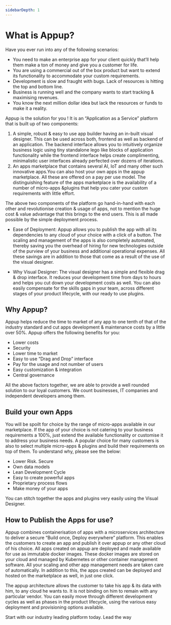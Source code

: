 ```yaml
---
sidebarDepth: 1
---
```

# What is Appup?

Have you ever run into any of the following scenarios:
* You need to make an enterprise app for your client quickly that’ll help them make a ton of money and give you a customer for life.
* You are using a commercial out of the box product but want to extend its functionality to accommodate your custom requirements.
* Development is slow and fraught with bugs. Lack of resources is hitting the top and bottom line.
* Business is running well and the company wants to start tracking & maximising revenues.
* You know the next million dollar idea but lack the resources or funds to make it a reality.

Appup is the solution for you ! 
It is an “Application as a Service” platform that is built up of two components:
1. A simple, robust & easy to use app builder having an in-built visual designer. This can be used across both, frontend as well as backend of an application. The backend interface allows you to intuitively organize business logic using tiny standalone lego like blocks of application functionality while the frontend interface helps create complimenting, minimalistic user interfaces already perfected over dozens of iterations. 
2. An apps marketplace that contains several AI, IoT and many other such innovative apps.You can also host your own apps in the appup marketplace. All these are offered on a pay per use model.
The distinguishing feature of the apps marketplace is the availability of a number of micro-apps &plugins that help you cater your custom requirements with little effort.  

The above two components of the platform go hand-in-hand with each other and revolutionise creation & usage of apps, not to mention the huge cost & value advantage that this brings to the end users. This is all made possible by the simple deployment process.
* Ease of Deployment:
Appup allows you to publish the app with all its dependencies to any cloud of your choice with a click of a button. The scaling and management of the apps is also completely automated, thereby saving you the overhead of hiring for new technologies outside of the purview of your business and additional operational expenses. All these savings are in addition to those that come as a result of the use of the visual designer.

* Why Visual Designer:
The visual designer has a simple and flexible drag & drop interface. 
It reduces your development time from days to hours and helps you cut down your development costs  as well. You can also easily compensate for the skills gaps in your team, across different stages of your product lifecycle, with our ready to use plugins.

## Why Appup?
Appup helps reduce the time to market of any app to one tenth of that of the industry standard and cut apps development & maintenance costs by a little over 50%. Appup offers the following benefits for you:

* Lower costs 
* Security
* Lower time to market
* Easy to use “Drag and Drop” interface
* Pay for the usage and not number of users
* Easy customization & integration
* Central governance

All the above factors together, we are able to provide a well rounded solution to our loyal customers. We count businesses, IT companies and independent developers among them.
## Build your own Apps
You will be spoilt for choice by the range of micro-apps available in our marketplace. If the app of your choice is not catering to your business requirements a 100%, just extend the available functionality or customise it to address your business needs. A popular choice for many customers is also to select multiple micro-apps & plugins and build their requirements on top of them.
To understand why, please see the below:

* Lower Risk. Secure
* Own data models
* Lean Development Cycle
* Easy to create powerful apps
* Proprietary process flows
* Make money of your apps

You can stitch together the apps and plugins very easily using the Visual Designer.

## How to Publish the Apps for use?
Appup combines containerisation of apps with a microservices architecture to deliver a secure “Build once, Deploy everywhere” platform. This enables the customers to create an app and publish it over appup or any other cloud of his choice. 
All apps created on appup are deployed and made available for use as immutable docker images. These docker images are stored on your cloud and managed by Kubernetes or other container management software. All your scaling and other app management needs are taken care of automatically. In addition to this, the apps created can be deployed and hosted on the marketplace as well, in just one click. 

The appup architecture allows the customer to take his app & its data with him, to any cloud he wants to. It is not binding on him to remain with any particular vendor.
You can easily move through different development cycles as well as phases in the product lifecycle, using the various easy deployment and provisioning options available.

 Start with our industry leading platform today. Lead the way
